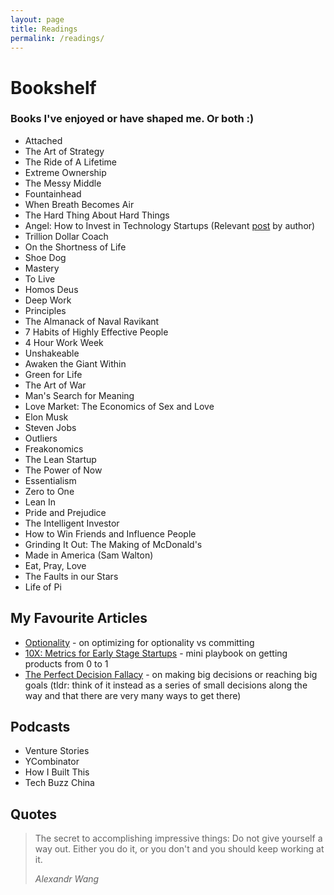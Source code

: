 ```yaml
---
layout: page
title: Readings
permalink: /readings/
---
```


# Bookshelf

### Books I've enjoyed or have shaped me. Or both :)

- Attached
- The Art of Strategy
- The Ride of A Lifetime
- Extreme Ownership
- The Messy Middle
- Fountainhead
- When Breath Becomes Air
- The Hard Thing About Hard Things
- Angel: How to Invest in Technology Startups (Relevant [post](https://calacanis.com/2020/03/27/now-is-the-best-time-to-be-an-angel-investor-let-me-show-you-how/) by author)
- Trillion Dollar Coach
- On the Shortness of Life
- Shoe Dog
- Mastery
- To Live
- Homos Deus
- Deep Work
- Principles
- The Almanack of Naval Ravikant
- 7 Habits of Highly Effective People
- 4 Hour Work Week
- Unshakeable
- Awaken the Giant Within
- Green for Life
- The Art of War
- Man's Search for Meaning
- Love Market: The Economics of Sex and Love
- Elon Musk
- Steven Jobs
- Outliers
- Freakonomics
- The Lean Startup
- The Power of Now
- Essentialism
- Zero to One
- Lean In
- Pride and Prejudice
- The Intelligent Investor
- How to Win Friends and Influence People
- Grinding It Out: The Making of McDonald's
- Made in America (Sam Walton)
- Eat, Pray, Love
- The Faults in our Stars
- Life of Pi

## My Favourite Articles

- [Optionality](https://www.thecrimson.com/article/2017/5/25/desai-commencement-ed/) - on optimizing for optionality vs committing
- [10X: Metrics for Early Stage Startups](https://dcgross.com/10X/) - mini playbook on getting products from 0 to 1
- [The Perfect Decision Fallacy](https://www.trevormckendrick.com/essays/the-perfect-decision-fallacy) - on making big decisions or reaching big goals (tldr: think of it instead as a series of small decisions along the way and that there are very many ways to get there)

## Podcasts

- Venture Stories
- YCombinator
- How I Built This
- Tech Buzz China

## Quotes

> The secret to accomplishing impressive things: Do not give yourself a way out. Either you do it, or you don't and you should keep working at it.
>
> <cite>Alexandr Wang</cite>
